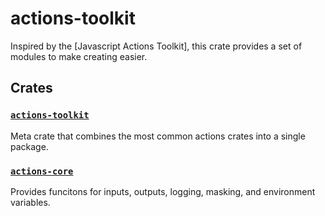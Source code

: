 # actions-toolkit

Inspired by the [Javascript Actions Toolkit], this crate provides a set of
modules to make creating easier.

## Crates

### [`actions-toolkit`][actions-toolkit]

Meta crate that combines the most common actions crates into a single package.

### [`actions-core`][actions-core]

Provides funcitons for inputs, outputs, logging, masking, and environment
variables.

[actions-core]: ../core
[actions-toolkit]: .
[js-actions-toolkit]: https://github.com/actions/toolkit
